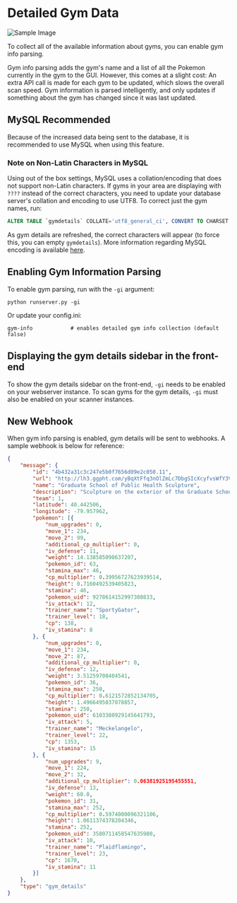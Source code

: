 # Detailed Gym Data
![Sample Image](../_static/img/gyminfo.png)

To collect all of the available information about gyms, you can enable gym info parsing.

Gym info parsing adds the gym's name and a list of all the Pokemon currently in the gym to the GUI. However, this comes at a slight cost: An extra API call is made for each gym to be updated, which slows the overall scan speed. Gym information is parsed intelligently, and only updates if something about the gym has changed since it was last updated.

## MySQL Recommended
Because of the increased data being sent to the database, it is recommended to use MySQL when using this feature.

### Note on Non-Latin Characters in MySQL
Using out of the box settings, MySQL uses a collation/encoding that does not support non-Latin characters. If gyms in your area are displaying with `????` instead of the correct characters, you need to update your database server's collation and encoding to use UTF8. To correct just the gym names, run:
```sql
ALTER TABLE `gymdetails` COLLATE='utf8_general_ci', CONVERT TO CHARSET utf8;
```
As gym details are refreshed, the correct characters will appear (to force this, you can empty `gymdetails`). More information regarding MySQL encoding is available [here](http://dev.mysql.com/doc/refman/5.7/en/charset-unicode.html).

## Enabling Gym Information Parsing

To enable gym parsing, run with the `-gi` argument:
```
python runserver.py -gi
```

Or update your config.ini:

```
gym-info			# enables detailed gym info collection (default false)
```

## Displaying the gym details sidebar in the front-end

To show the gym details sidebar on the front-end, ``-gi`` needs to be enabled on your webserver instance. To scan gyms for the gym details, ``-gi`` must also be enabled on your scanner instances.

## New Webhook

When gym info parsing is enabled, gym details will be sent to webhooks. A sample webhook is below for reference:

```json
{
	"message": {
		"id": "4b432a31c3c247e5b0f7656d09e2c050.11",
		"url": "http://lh3.ggpht.com/yBqXtFfq3nOlZmLc7DbgSIcXcyfvsWfY3VQs_gBziPwjUx7xOfgvucz6uxP_Ri-ianoWFt5mgJ7_zpsa7VNK",
		"name": "Graduate School of Public Health Sculpture",
		"description": "Sculpture on the exterior of the Graduate School of Public Health building.",
		"team": 1,
		"latitude": 40.442506,
		"longitude": -79.957962,
		"pokemon": [{
			"num_upgrades": 0,
			"move_1": 234,
			"move_2": 99,
			"additional_cp_multiplier": 0,
			"iv_defense": 11,
			"weight": 14.138585090637207,
			"pokemon_id": 63,
			"stamina_max": 46,
			"cp_multiplier": 0.39956727623939514,
			"height": 0.7160492539405823,
			"stamina": 46,
			"pokemon_uid": 9278614152997308833,
			"iv_attack": 12,
			"trainer_name": "SportyGator",
			"trainer_level": 18,
			"cp": 138,
			"iv_stamina": 8
		}, {
			"num_upgrades": 0,
			"move_1": 234,
			"move_2": 87,
			"additional_cp_multiplier": 0,
			"iv_defense": 12,
			"weight": 3.51259708404541,
			"pokemon_id": 36,
			"stamina_max": 250,
			"cp_multiplier": 0.6121572852134705,
			"height": 1.4966495037078857,
			"stamina": 250,
			"pokemon_uid": 6103380929145641793,
			"iv_attack": 5,
			"trainer_name": "Meckelangelo",
			"trainer_level": 22,
			"cp": 1353,
			"iv_stamina": 15
		}, {
			"num_upgrades": 9,
			"move_1": 224,
			"move_2": 32,
			"additional_cp_multiplier": 0.06381925195455551,
			"iv_defense": 13,
			"weight": 60.0,
			"pokemon_id": 31,
			"stamina_max": 252,
			"cp_multiplier": 0.5974000096321106,
			"height": 1.0611374378204346,
			"stamina": 252,
			"pokemon_uid": 3580711458547635980,
			"iv_attack": 10,
			"trainer_name": "Plaidflamingo",
			"trainer_level": 23,
			"cp": 1670,
			"iv_stamina": 11
		}]
	},
	"type": "gym_details"
}
```
